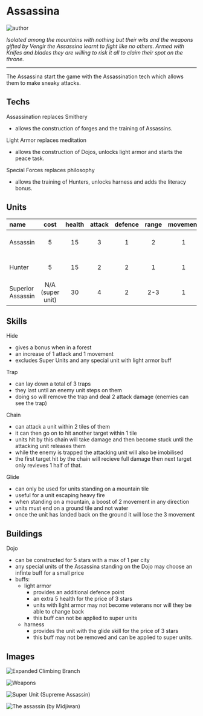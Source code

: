 # Assassina

![author](https://img.shields.io/badge/author-TheSignMaker%238324-%237289DA)

*Isolated among the mountains with nothing but their wits and the weapons gifted by Vengir the Assassina learnt to fight like no others. Armed with Knifes and blades they are willing to risk it all to claim their spot on the throne.*

---

The Assassina start the game with the Assassination tech which allows them to make sneaky attacks.

## Techs

Assassination replaces Smithery
 - allows the construction of forges and the training of Assassins.

Light Armor replaces meditation
 - allows the construction of Dojos, unlocks light armor and starts the peace task.

Special Forces replaces philosophy
 - allows the training of Hunters, unlocks harness and adds the literacy bonus.

## Units

| name | cost | health | attack | defence | range | movement | skills |
|:-----|:----:|:------:|:------:|:-------:|:-----:|:--------:|:-------|
| Assassin | 5 | 15 | 3 | 1 | 2 | 1 | Dash, Hide, Fortify |
| Hunter | 5 | 15 | 2 | 2 | 1 | 1 | Dash, Trap, Fortify |
| Superior Assassin | N/A (super unit) | 30 | 4 | 2 | 2-3 | 1 | Dash, Chain, Hide |

## Skills

Hide

- gives a bonus when in a forest
- an increase of 1 attack and 1 movement
- excludes Super Units and any special unit with light armor buff

Trap

- can lay down a total of 3 traps
- they last until an enemy unit steps on them
- doing so will remove the trap and deal 2 attack damage (enemies can see the trap)

Chain

- can attack a unit within 2 tiles of them
- it can then go on to hit another target within 1 tile
- units hit by this chain will take damage and then become stuck until the attacking unit releases them
- while the enemy is trapped the attacking unit will also be imobilised
- the first target hit by the chain will recieve full damage then next target only revieves 1 half of that.

Glide

- can only be used for units standing on a mountain tile
- useful for a unit escaping heavy fire
- when standing on a mountain, a boost of 2 movement in any direction
- units must end on a ground tile and not water
- once the unit has landed back on the ground it will lose the 3 movement

## Buildings

Dojo

- can be constructed for 5 stars with a max of 1 per city
- any special units of the Assassina standing on the Dojo may choose an infinte buff for a small price
- buffs:
    - light armor
        - provides an additional defence point
        - an extra 5 health for the price of 3 stars
        - units with light armor may not become veterans nor will they be able to change back
        - this buff can not be applied to super units
    - harness
        - provides the unit with the glide skill for the price of 3 stars
        - this buff may not be removed and can be applied to super units.

## Images

![Expanded Climbing Branch](../images/assassina0.png)

![Weapons](../images/assassina1.jpg)

![Super Unit (Supreme Assassin)](../images/assassina2.png)

![The assassin (by Midjiwan)](../images/assassina3.png)
